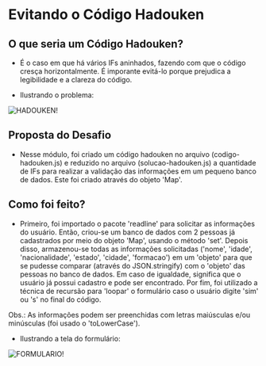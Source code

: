 # Evitando o Código Hadouken 

## O que seria um Código Hadouken?

- É o caso em que há vários IFs aninhados, fazendo com que o código cresça horizontalmente. 
É imporante evitá-lo porque prejudica a legibilidade e a clareza do código. 

- Ilustrando o problema: 

![HADOUKEN!](https://user-images.githubusercontent.com/91624733/149679960-34c9d828-c342-4133-b1d2-7a7e474372cb.png)

## Proposta do Desafio

- Nesse módulo, foi criado um código hadouken no arquivo (codigo-hadouken.js) e reduzido 
no arquivo (solucao-hadouken.js) a quantidade de IFs para realizar a validação das informações em um
pequeno banco de dados. Este foi criado através do objeto 'Map'. 

## Como foi feito?

- Primeiro, foi importado o pacote 'readline' para solicitar as informações do usuário. Então,
criou-se um banco de dados com 2 pessoas já cadastrados por meio do objeto 'Map', usando o método 'set'. 
Depois disso, armazenou-se todas as informações solicitadas ('nome', 'idade', 'nacionalidade', 'estado',
'cidade', 'formacao') em um 'objeto' para que se pudesse comparar (através do JSON.stringify) com o 
'objeto' das pessoas no banco de dados. Em caso de igualdade, significa que o usuário já possui cadastro e
pode ser encontrado. Por fim, foi utilizado a técnica de recursão para 'loopar' o formulário caso o usuário
digite 'sim' ou 's' no final do código.

Obs.: As informações podem ser preenchidas com letras maiúsculas e/ou minúsculas (foi usado o 'toLowerCase').

- Ilustrando a tela do formulário:

![FORMULARIO!](https://user-images.githubusercontent.com/91624733/149681006-0655def3-dc5c-4af7-90fd-fb66791316fd.png)
